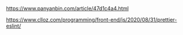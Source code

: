 https://www.panyanbin.com/article/47d1c4a4.html

https://www.clloz.com/programming/front-end/js/2020/08/31/prettier-eslint/